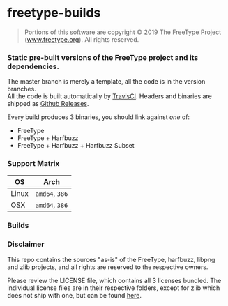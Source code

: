 # freetype-builds

>Portions of this software are copyright © 2019 The FreeType
Project (www.freetype.org).  All rights reserved.

### Static pre-built versions of the FreeType project and its dependencies.

The master branch is merely a template, all the code is in the version branches.  
All the code is built automatically by [TravisCI](https://travis-ci.org/flga/freetype-builds). Headers and binaries are shipped as [Github Releases](https://github.com/flga/freetype-builds/releases).

Every build produces 3 binaries, you should link against *one* of:
* FreeType
* FreeType + Harfbuzz
* FreeType + Harfbuzz + Harfbuzz Subset

### Support Matrix
OS | Arch
------ | ------
Linux  | `amd64`, `386`
OSX    | `amd64`, `386`

### Builds

### Disclaimer

This repo contains the sources "as-is" of the FreeType, harfbuzz, libpng and zlib projects, and all rights are reserved to the respective owners.

Please review the LICENSE file, which contains all 3 licenses bundled. The individual license files are in their respective folders, except for zlib which does not ship with one, but can be found [here](https://zlib.net/zlib_license.html).
